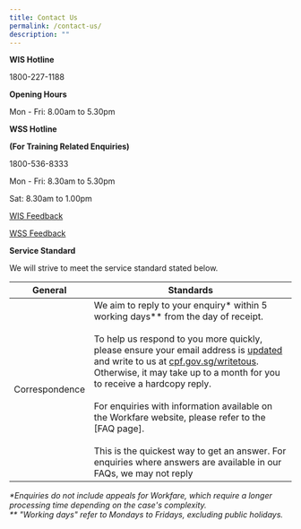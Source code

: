 ```yaml
---
title: Contact Us
permalink: /contact-us/
description: ""
---
```

**WIS Hotline**

1800-227-1188

**Opening Hours**

Mon - Fri: 8.00am to 5.30pm

**WSS Hotline**

**(For Training Related Enquiries)**

1800-536-8333

Mon - Fri: 8.30am to 5.30pm

Sat: 8.30am to 1.00pm

[WIS Feedback](https://www.cpf.gov.sg/eSvc/Web/Error/ErrorMessage?Code=owOqd5qMsv9SbMrxH4hOvQ%3D%3D%3ATqave9OylPadPzAAmjr5MkEyNntj9hxRZ771Ur574O%2BmhSakQJE%2BWT%2FXH7RCpNJcNQoIEhiGbKYCSvOwK4zgjodNOLZd90tCDl4Ih1DINN3hXdf2H2ZWo6w5AGKh57QwCK%2FxLwwNfSiq2Ue85Oa51g%3D%3D)

[WSS Feedback](https://portal.ssg-wsg.gov.sg/)

**Service Standard**

We will strive to meet the service standard stated below.


| General | Standards |
| ------ | -------- |
| Correspondence     | We aim to reply to your enquiry* within 5 working days** from the day of receipt. <br><br> To help us respond to you more quickly, please ensure your email address is [updated](https://www.cpf.gov.sg/member/login/qr-code) and write to us at [cpf.gov.sg/writetous](https://www.cpf.gov.sg/eSvc/Web/FeedbackSubscription/Index?utm_source=shortURL). Otherwise, it may take up to a month for you to receive a hardcopy reply.<br><br>For enquiries with information available on the Workfare website, please refer to the [FAQ page]. <br><br>This is the quickest way to get an answer. For enquiries where answers are available in our FAQs, we may not reply     | 

<i>*Enquiries do not include appeals for Workfare, which require a longer processing time depending on the case's complexity. <br> ** "Working days" refer to Mondays to Fridays, excluding public holidays.</i>